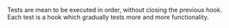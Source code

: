 Tests are mean to be executed in order, without closing the previous hook.
Each test is a hook which gradually tests more and more functionality. 
